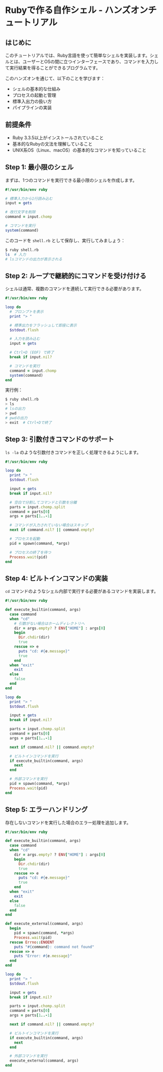# Rubyで作る自作シェル - ハンズオンチュートリアル

## はじめに

このチュートリアルでは、Ruby言語を使って簡単なシェルを実装します。シェルとは、ユーザーとOSの間に立つインターフェースであり、コマンドを入力して実行結果を得ることができるプログラムです。

このハンズオンを通じて、以下のことを学びます：
- シェルの基本的な仕組み
- プロセスの起動と管理
- 標準入出力の扱い方
- パイプラインの実装

## 前提条件

- Ruby 3.3.5以上がインストールされていること
- 基本的なRubyの文法を理解していること
- UNIX系OS（Linux、macOS）の基本的なコマンドを知っていること

## Step 1: 最小限のシェル

まずは、1つのコマンドを実行できる最小限のシェルを作成します。

```ruby
#!/usr/bin/env ruby

# 標準入力から1行読み込む
input = gets

# 改行文字を削除
command = input.chomp

# コマンドを実行
system(command)
```

このコードを `shell.rb` として保存し、実行してみましょう：

```bash
$ ruby shell.rb
ls  # 入力
# lsコマンドの出力が表示される
```

## Step 2: ループで継続的にコマンドを受け付ける

シェルは通常、複数のコマンドを連続して実行できる必要があります。

```ruby
#!/usr/bin/env ruby

loop do
  # プロンプトを表示
  print "> "

  # 標準出力をフラッシュして即座に表示
  $stdout.flush

  # 入力を読み込む
  input = gets

  # Ctrl+D (EOF) で終了
  break if input.nil?

  # コマンドを実行
  command = input.chomp
  system(command)
end
```

実行例：
```bash
$ ruby shell.rb
> ls
# lsの出力
> pwd
# pwdの出力
> exit  # Ctrl+Dで終了
```

## Step 3: 引数付きコマンドのサポート

`ls -la` のような引数付きコマンドを正しく処理できるようにします。

```ruby
#!/usr/bin/env ruby

loop do
  print "> "
  $stdout.flush

  input = gets
  break if input.nil?

  # 空白で分割してコマンドと引数を分離
  parts = input.chomp.split
  command = parts[0]
  args = parts[1..-1]

  # コマンドが入力されていない場合はスキップ
  next if command.nil? || command.empty?

  # プロセスを起動
  pid = spawn(command, *args)

  # プロセスの終了を待つ
  Process.wait(pid)
end
```

## Step 4: ビルトインコマンドの実装

`cd` コマンドのようなシェル内部で実行する必要があるコマンドを実装します。

```ruby
#!/usr/bin/env ruby

def execute_builtin(command, args)
  case command
  when "cd"
    # 引数がない場合はホームディレクトリへ
    dir = args.empty? ? ENV["HOME"] : args[0]
    begin
      Dir.chdir(dir)
      true
    rescue => e
      puts "cd: #{e.message}"
      true
    end
  when "exit"
    exit
  else
    false
  end
end

loop do
  print "> "
  $stdout.flush

  input = gets
  break if input.nil?

  parts = input.chomp.split
  command = parts[0]
  args = parts[1..-1]

  next if command.nil? || command.empty?

  # ビルトインコマンドを実行
  if execute_builtin(command, args)
    next
  end

  # 外部コマンドを実行
  pid = spawn(command, *args)
  Process.wait(pid)
end
```

## Step 5: エラーハンドリング

存在しないコマンドを実行した場合のエラー処理を追加します。

```ruby
#!/usr/bin/env ruby

def execute_builtin(command, args)
  case command
  when "cd"
    dir = args.empty? ? ENV["HOME"] : args[0]
    begin
      Dir.chdir(dir)
      true
    rescue => e
      puts "cd: #{e.message}"
      true
    end
  when "exit"
    exit
  else
    false
  end
end

def execute_external(command, args)
  begin
    pid = spawn(command, *args)
    Process.wait(pid)
  rescue Errno::ENOENT
    puts "#{command}: command not found"
  rescue => e
    puts "Error: #{e.message}"
  end
end

loop do
  print "> "
  $stdout.flush

  input = gets
  break if input.nil?

  parts = input.chomp.split
  command = parts[0]
  args = parts[1..-1]

  next if command.nil? || command.empty?

  # ビルトインコマンドを実行
  if execute_builtin(command, args)
    next
  end

  # 外部コマンドを実行
  execute_external(command, args)
end
```
